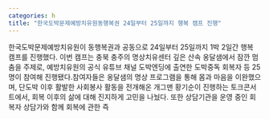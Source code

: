 ```yaml
---
categories: h
title: "한국도박문제예방치유원동행복권 24일부터 25일까지 행복 캠프 진행"
---
```

한국도박문제예방치유원이 동행복권과 공동으로 24일부터 25일까지 1박 2일간 행복 캠프를 진행했다. 이번 캠프는 충북 충주의 명상치유센터 깊은 산속 옹달샘에서 잠깐 멈춤을 주제로, 예방치유원의 공식 유튜브 채널 도박엔딩에 출연한 도박중독 회복자 등 25명이 참여해 진행됐다.참여자들은 옹달샘의 명상 프로그램을 통해 몸과 마음을 이완했으며, 단도박 이후 활발한 사회봉사 활동을 전개해온 개그맨 황기순이 진행하는 토크콘서트에서, 회복 이후의 삶에 대해 진지하게 고민을 나눴다. 또한 상담기관을 운영 중인 회복자 상담가와 함께 회복에 관한 즉